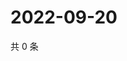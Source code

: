 # 2022-09-20

共 0 条

<!-- BEGIN WEIBO -->
<!-- 最后更新时间 Tue Sep 20 2022 07:21:02 GMT+0800 (China Standard Time) -->

<!-- END WEIBO -->
